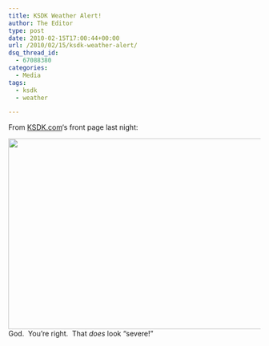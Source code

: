 ```yaml
---
title: KSDK Weather Alert!
author: The Editor
type: post
date: 2010-02-15T17:00:44+00:00
url: /2010/02/15/ksdk-weather-alert/
dsq_thread_id:
  - 67088380
categories:
  - Media
tags:
  - ksdk
  - weather

---
```

From <a href="http://www.ksdk.com/" target="_blank">KSDK.com</a>&#8216;s front page last night:

[<img class="aligncenter size-full wp-image-3239" title="scary_weather_ksdk" src="http://punchingkitty.com/wp-content/uploads/2010/02/scary_weather_ksdk.jpg" alt="" width="602" height="381" srcset="http://media.punchingkitty.com/wordpress/2010/02/scary_weather_ksdk.jpg 602w, http://media.punchingkitty.com/wordpress/2010/02/scary_weather_ksdk-300x189.jpg 300w" sizes="(max-width: 602px) 100vw, 602px" />][1]God.  You&#8217;re right.  That _does_ look &#8220;severe!&#8221;

 [1]: http://punchingkitty.com/wp-content/uploads/2010/02/scary_weather_ksdk.jpg